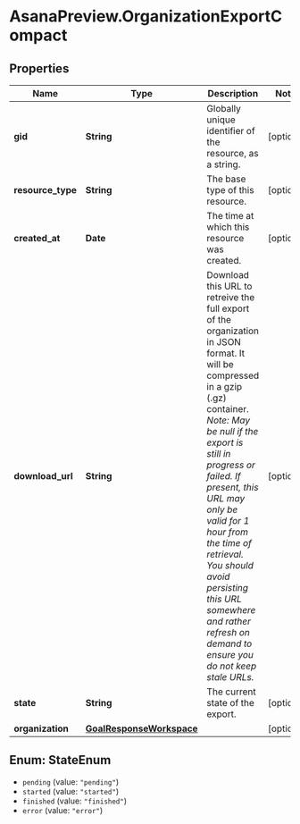 # AsanaPreview.OrganizationExportCompact

## Properties
Name | Type | Description | Notes
------------ | ------------- | ------------- | -------------
**gid** | **String** | Globally unique identifier of the resource, as a string. | [optional] 
**resource_type** | **String** | The base type of this resource. | [optional] 
**created_at** | **Date** | The time at which this resource was created. | [optional] 
**download_url** | **String** | Download this URL to retreive the full export of the organization in JSON format. It will be compressed in a gzip (.gz) container.  *Note: May be null if the export is still in progress or failed.  If present, this URL may only be valid for 1 hour from the time of retrieval. You should avoid persisting this URL somewhere and rather refresh on demand to ensure you do not keep stale URLs.* | [optional] 
**state** | **String** | The current state of the export. | [optional] 
**organization** | [**GoalResponseWorkspace**](GoalResponseWorkspace.md) |  | [optional] 

<a name="StateEnum"></a>
## Enum: StateEnum

* `pending` (value: `"pending"`)
* `started` (value: `"started"`)
* `finished` (value: `"finished"`)
* `error` (value: `"error"`)

